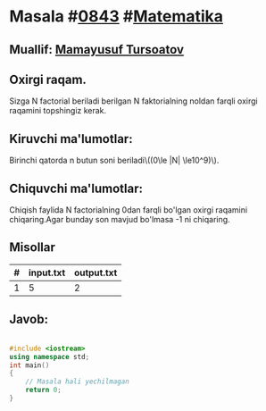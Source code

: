 
<h1>Masala #<a href="https://robocontest.uz/tasks/0843">0843</a> #<a href="https://robocontest.uz/tasks?category=7">Matematika</a></h1>
<h2> Muallif: <a href="https://robocontest.uz/profile/tursoatov_mamayusuf">Mamayusuf Tursoatov</a></h2>
<h2>Oxirgi raqam.</h2>
<p>Sizga N factorial beriladi berilgan N faktorialning noldan farqli oxirgi raqamini topshingiz kerak.</p>
<h2>Kiruvchi ma'lumotlar:</h2>
<p>Birinchi qatorda n butun soni beriladi\(​(0\le |N| \le10^9)​\).</p>
<h2>Chiquvchi ma'lumotlar:</h2>
<p>Chiqish faylida N factorialning 0dan farqli bo'lgan oxirgi raqamini chiqaring.Agar bunday son mavjud bo'lmasa -1 ni chiqaring.</p>
<h2>Misollar</h2>
<table>
    <thead>
        <tr>
            <th>#</th>
            <th>input.txt</th>
            <th>output.txt</th>
        </tr>
    </thead>
    <tbody>
            <tr>
                <td>1</td>
                <td>5</td>
                <td>2</td>
            </tr>
    </tbody>
    </table>
    
<h2>Javob:</h2>

######
```cpp
#include <iostream>
using namespace std;
int main()
{
    // Masala hali yechilmagan
    return 0;
}
```

